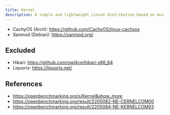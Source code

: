 ```yaml
---
title: Kernel
description: A simple and lightweight Linux® distribution based on musl libc and toybox
---
```


- CachyOS (Arch): https://github.com/CachyOS/linux-cachyos
- Xanmod (Debian): https://xanmod.org/

## Excluded
- Hikari: https://github.com/owl4ce/hikari-x86_64
- Liquorix: https://liquorix.net/

## References
- https://openbenchmarking.org/s/Kernel&show_more
- https://openbenchmarking.org/result/2205082-NE-CERNELCOM00
- https://openbenchmarking.org/result/2205084-NE-KERNELCOM93
